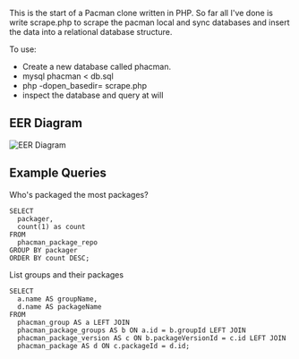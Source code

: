 This is the start of a Pacman clone written in PHP.  So far all I've done is write scrape.php to scrape the pacman local and sync databases and insert the data into a relational database structure.

To use:

* Create a new database called phacman.
* mysql phacman < db.sql
* php -dopen_basedir= scrape.php 
* inspect the database and query at will

## EER Diagram

![EER Diagram](https://andrewrose.co.uk/phacman.png "EER Diagram")

## Example Queries

Who's packaged the most packages?
```
SELECT
  packager,
  count(1) as count
FROM
  phacman_package_repo
GROUP BY packager
ORDER BY count DESC;
```

List groups and their packages
```
SELECT
  a.name AS groupName,
  d.name AS packageName
FROM
  phacman_group AS a LEFT JOIN
  phacman_package_groups AS b ON a.id = b.groupId LEFT JOIN
  phacman_package_version AS c ON b.packageVersionId = c.id LEFT JOIN
  phacman_package AS d ON c.packageId = d.id;
```
